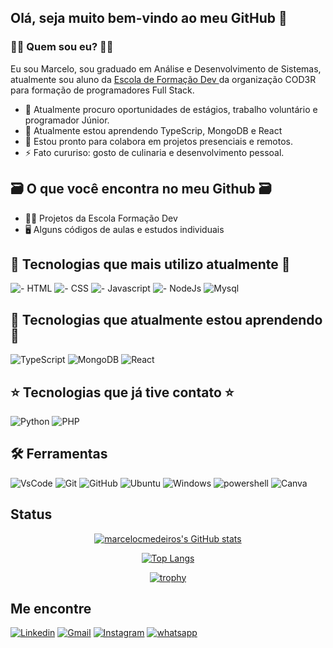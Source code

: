 ## Olá, seja muito bem-vindo ao meu GitHub 👋

### 👨‍💻 Quem sou eu? 👨‍💻

Eu sou Marcelo, sou graduado em Análise e Desenvolvimento de Sistemas, atualmente sou aluno da [Escola de Formação Dev ](https://escola.formacao.dev/)da organização COD3R para formação de programadores Full Stack. 

- 🔭 Atualmente procuro oportunidades de estágios, trabalho voluntário e programador Júnior. 
- 🌱 Atualmente estou aprendendo TypeScrip, MongoDB e React  
- 🤝 Estou pronto para colabora em projetos presenciais e remotos. 
- ⚡ Fato cururiso: gosto de culinaria e desenvolvimento pessoal.

## 🗃️ O que você encontra no meu Github 🗃️

- 👨‍💻 Projetos da Escola Formação Dev 
- 🖥️ Alguns códigos de aulas e estudos individuais  

## 🌟 Tecnologias que mais utilizo atualmente 🌟

![- HTML](https://img.shields.io/badge/HTML5-E34F26?style=for-the-badge&logo=html5&logoColor=white)
![- CSS](https://img.shields.io/badge/CSS3-1572B6?style=for-the-badge&logo=css3&logoColor=white)
![- Javascript](https://img.shields.io/badge/JavaScript-323330?style=for-the-badge&logo=javascript&logoColor=F7DF1E)
![- NodeJs](https://img.shields.io/badge/Node.js-339933?style=for-the-badge&logo=nodedotjs&logoColor=white)
![Mysql](https://img.shields.io/badge/MySQL-005C84?style=for-the-badge&logo=mysql&logoColor=white)

## 🌟 Tecnologias que atualmente estou aprendendo🌟

![TypeScript](https://img.shields.io/badge/typescript-%23007ACC.svg?style=for-the-badge&logo=typescript&logoColor=white)
![MongoDB](https://img.shields.io/badge/MongoDB-%234ea94b.svg?style=for-the-badge&logo=mongodb&logoColor=white)
![React](https://img.shields.io/badge/react-%2320232a.svg?style=for-the-badge&logo=react&logoColor=%2361DAFB)

## ⭐ Tecnologias que já tive contato ⭐

![Python](https://img.shields.io/badge/Python-FFD43B?style=for-the-badge&logo=python&logoColor=blue)
![PHP](https://img.shields.io/badge/php-%23777BB4.svg?style=for-the-badge&logo=php&logoColor=white)

## 🛠️ Ferramentas

![VsCode](https://img.shields.io/badge/VSCode-0078D4?style=for-the-badge&logo=visual%20studio%20code&logoColor=white)
![Git](https://img.shields.io/badge/git-%23F05033.svg?style=for-the-badge&logo=git&logoColor=white)
![GitHub](https://img.shields.io/badge/github-%23121011.svg?style=for-the-badge&logo=github&logoColor=white)
![Ubuntu](https://img.shields.io/badge/Ubuntu-E95420?style=for-the-badge&logo=ubuntu&logoColor=white)
![Windows](https://img.shields.io/badge/Windows-0078D6?style=for-the-badge&logo=windows&logoColor=white)
![powershell](https://img.shields.io/badge/powershell-5391FE?style=for-the-badge&logo=powershell&logoColor=white)
![Canva](https://img.shields.io/badge/Canva-%2300C4CC.svg?style=for-the-badge&logo=Canva&logoColor=white)

## Status

<div align="center">
           
 [![marcelocmedeiros's GitHub stats](https://github-readme-stats.vercel.app/api?username=marcelocmedeiros&hide=prs,issues,contribs&show_icons=true&theme=dracula)](https://github.com/marcelocmedeiros/github-readme-stats)
 
 [![Top Langs](https://github-readme-stats.vercel.app/api/top-langs/?username=marcelocmedeiros&theme=dracula&layout=compact)](https://github.com/marcelocmedeiros/github-readme-stats)
 
 [![trophy](https://github-profile-trophy.vercel.app/?username=marcelocmedeiros&theme=dracula&rank=C,B,A,AA,AAA,S,SS,SSS&margin-w=15&column=2)](https://github.com/marcelocmedeiros/github-profile-trophy)
 
 </div>

## Me encontre

[![Linkedin](https://img.shields.io/badge/LinkedIn-0077B5?style=for-the-badge&logo=linkedin&logoColor=white)](https://www.linkedin.com/in/marcelocmdev/)
[![Gmail](https://img.shields.io/badge/Gmail-D14836?style=for-the-badge&logo=gmail&logoColor=white)](marcelocmdev@gmail.com)
[![Instagram](https://img.shields.io/badge/Instagram-%23E4405F.svg?style=for-the-badge&logo=Instagram&logoColor=white)](https://www.instagram.com/marcellocmedeiros/)
[![whatsapp](https://img.shields.io/badge/WhatsApp-25D366?style=for-the-badge&logo=whatsapp&logoColor=white)](5583999666768)

 
<!--
**marcelocmedeiros/marcelocmedeiros** is a ✨ _special_ ✨ repository because its `README.md` (this file) appears on your GitHub profile.

Here are some ideas to get you started:

- 🔭 I’m currently working on ...
- 🌱 I’m currently learning ...
- 👯 I’m looking to collaborate on ...
- 🤔 I’m looking for help with ...
- 💬 Ask me about ...
- 📫 How to reach me: ...
- 😄 Pronouns: ...
- ⚡ Fun fact: ...
-->
